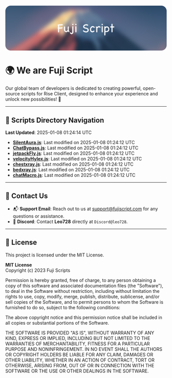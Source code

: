 ![Banner](.github/b.webp)

# 🌍 **We are Fuji Script**

Our global team of developers is dedicated to creating powerful, open-source scripts for Rise Client, designed to enhance your experience and unlock new possibilities! 🌟

---
<!-- SCRIPTS_NAVIGATION_START -->
## 📂 **Scripts Directory Navigation**

**Last Updated**: 2025-01-08 01:24:14 UTC

- **[SilentAura.js](scripts/SilentAura.js)**: Last modified on 2025-01-08 01:24:12 UTC
- **[ChatBypass.js](scripts/ChatBypass.js)**: Last modified on 2025-01-08 01:24:12 UTC
- **[jetpackFly.js](scripts/jetpackFly.js)**: Last modified on 2025-01-08 01:24:12 UTC
- **[velocityHylex.js](scripts/velocityHylex.js)**: Last modified on 2025-01-08 01:24:12 UTC
- **[chestxray.js](scripts/chestxray.js)**: Last modified on 2025-01-08 01:24:12 UTC
- **[bedxray.js](scripts/bedxray.js)**: Last modified on 2025-01-08 01:24:12 UTC
- **[chatMacro.js](scripts/chatMacro.js)**: Last modified on 2025-01-08 01:24:12 UTC

<!-- SCRIPTS_NAVIGATION_END -->

---

## 💬 **Contact Us**  
- 📬 **Support Email**: Reach out to us at [support@fujiscript.com](mailto:support@fujiscript.com) for any questions or assistance.  
- 💬 **Discord**: Contact **Leo728** directly at `Discord@leo728`.

---

## 📜 **License**

This project is licensed under the MIT License.  

**MIT License**  
Copyright (c) 2023 Fuji Scripts  

Permission is hereby granted, free of charge, to any person obtaining a copy of this software and associated documentation files (the "Software"), to deal in the Software without restriction, including without limitation the rights to use, copy, modify, merge, publish, distribute, sublicense, and/or sell copies of the Software, and to permit persons to whom the Software is furnished to do so, subject to the following conditions:  

The above copyright notice and this permission notice shall be included in all copies or substantial portions of the Software.  

THE SOFTWARE IS PROVIDED "AS IS", WITHOUT WARRANTY OF ANY KIND, EXPRESS OR IMPLIED, INCLUDING BUT NOT LIMITED TO THE WARRANTIES OF MERCHANTABILITY, FITNESS FOR A PARTICULAR PURPOSE AND NONINFRINGEMENT. IN NO EVENT SHALL THE AUTHORS OR COPYRIGHT HOLDERS BE LIABLE FOR ANY CLAIM, DAMAGES OR OTHER LIABILITY, WHETHER IN AN ACTION OF CONTRACT, TORT OR OTHERWISE, ARISING FROM, OUT OF OR IN CONNECTION WITH THE SOFTWARE OR THE USE OR OTHER DEALINGS IN THE SOFTWARE.  
